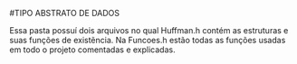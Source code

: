 #TIPO ABSTRATO DE DADOS

Essa pasta possuí dois arquivos no qual Huffman.h contém as estruturas e suas funções de existẽncia. Na Funcoes.h estão todas as funções usadas em todo o projeto comentadas e explicadas.
